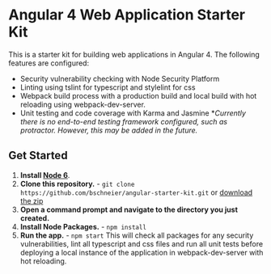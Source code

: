 # Angular 4 Web Application Starter Kit

This is a starter kit for building web applications in Angular 4. The following features are configured:

- Security vulnerability checking with Node Security Platform
- Linting using tslint for typescript and stylelint for css
- Webpack build process with a production build and local build with hot reloading using webpack-dev-server.
- Unit testing and code coverage with Karma and Jasmine
**Currently there is no end-to-end testing framework configured, such as protractor. However, this may be added in the future.*

## Get Started

1. **Install [Node 6](https://nodejs.org)**.
2. **Clone this repository.** - `git clone https://github.com/bschneier/angular-starter-kit.git` or [download the zip](https://github.com/bschneier/angular-starter-kit/archive/master.zip)
3. **Open a command prompt and navigate to the directory you just created.**
4. **Install Node Packages.** - `npm install`
5. **Run the app.** - `npm start`
This will check all packages for any security vulnerabilities, lint all typescript and css files and run all unit tests before deploying a local instance of the application in webpack-dev-server with hot reloading.